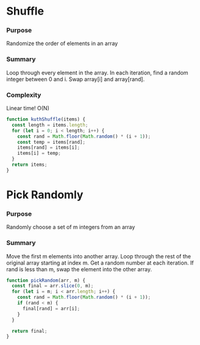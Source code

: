 # Shuffle

### Purpose

Randomize the order of elements in an array

### Summary

Loop through every element in the array. In each iteration,
find a random integer between 0 and i. Swap array[i] and 
array[rand].

### Complexity

Linear time! O(N)

```javascript
function kuthShuffle(items) {
  const length = items.length;
  for (let i = 0; i < length; i++) {
    const rand = Math.floor(Math.random() * (i + 1));
    const temp = items[rand];
    items[rand] = items[i];
    items[i] = temp;
  }
  return items;
}

```

# Pick Randomly

### Purpose

Randomly choose a set of m integers from an array

### Summary

Move the first m elements into another array. Loop through the rest of the
original array starting at index m. Get a random number at each iteration.
If rand is less than m, swap the element into the other array.

```javascript
function pickRandom(arr, m) {
  const final = arr.slice(0, m);
  for (let i = m; i < arr.length; i++) {
    const rand = Math.floor(Math.random() * (i + 1));
    if (rand < m) {
      final[rand] = arr[i];
    }
  }

  return final;
}
```

